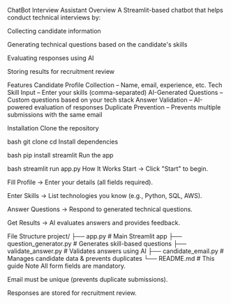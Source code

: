 ChatBot Interview Assistant
Overview
A Streamlit-based chatbot that helps conduct technical interviews by:

Collecting candidate information

Generating technical questions based on the candidate's skills

Evaluating responses using AI

Storing results for recruitment review

Features
Candidate Profile Collection – Name, email, experience, etc.
Tech Skill Input – Enter your skills (comma-separated)
AI-Generated Questions – Custom questions based on your tech stack
Answer Validation – AI-powered evaluation of responses
Duplicate Prevention – Prevents multiple submissions with the same email

Installation
Clone the repository

bash
git clone
cd
Install dependencies

bash
pip install streamlit
Run the app

bash
streamlit run app.py
How It Works
Start → Click "Start" to begin.

Fill Profile → Enter your details (all fields required).

Enter Skills → List technologies you know (e.g., Python, SQL, AWS).

Answer Questions → Respond to generated technical questions.

Get Results → AI evaluates answers and provides feedback.

File Structure
project/
├── app.py # Main Streamlit app
├── question_generator.py # Generates skill-based questions
├── validate_answer.py # Validates answers using AI
├── candidate_email.py # Manages candidate data & prevents duplicates
└── README.md # This guide
Note
All form fields are mandatory.

Email must be unique (prevents duplicate submissions).

Responses are stored for recruitment review.
